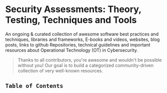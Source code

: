 # Security Assessments: Theory, Testing, Techniques and Tools

An ongoing & curated collection of awesome software best practices and techniques, libraries and frameworks, E-books and videos, websites, blog posts, links to github Repositories, technical guidelines and important resources about Operational Technology (OT) in Cybersecurity.

> Thanks to all contributors, you're awesome and wouldn't be possible without you! Our goal is to build a categorized community-driven collection of very well-known resources.


## `Table of Contents`
